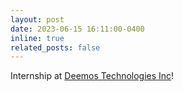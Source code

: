 ```yaml
---
layout: post
date: 2023-06-15 16:11:00-0400
inline: true
related_posts: false
---
```


Internship at <a href="https://deemos.com/">Deemos Technologies Inc</a>!


